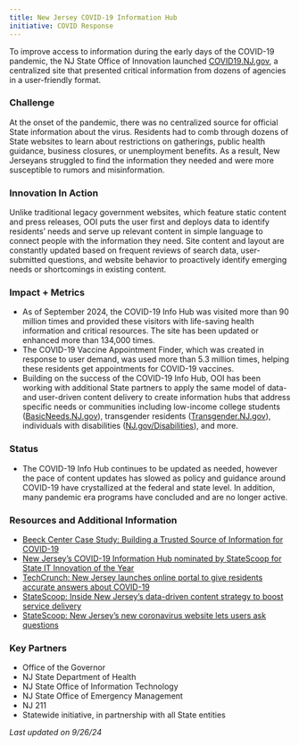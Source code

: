 ```yaml
---
title: New Jersey COVID-19 Information Hub
initiative: COVID Response
---
```


To improve access to information during the early days of the COVID-19 pandemic, the NJ State Office of Innovation launched [COVID19.NJ.gov](https://covid19.nj.gov/), a centralized site that presented critical information from dozens of agencies in a user-friendly format.

### **Challenge**

At the onset of the pandemic, there was no centralized source for official State information about the virus. Residents had to comb through dozens of State websites to learn about restrictions on gatherings, public health guidance, business closures, or unemployment benefits. As a result, New Jerseyans struggled to find the information they needed and were more susceptible to rumors and misinformation.

### **Innovation In Action**

Unlike traditional legacy government websites, which feature static content and press releases, OOI puts the user first and deploys data to identify residents’ needs and serve up relevant content in simple language to connect people with the information they need. Site content and layout are constantly updated based on frequent reviews of search data, user-submitted questions, and website behavior to proactively identify emerging needs or shortcomings in existing content.

### **Impact \+ Metrics**

* As of September 2024, the COVID-19 Info Hub was visited more than 90 million times and provided these visitors with life-saving health information and critical resources. The site has been updated or enhanced more than 134,000 times.  
* The COVID-19 Vaccine Appointment Finder, which was created in response to user demand, was used more than 5.3 million times, helping these residents get appointments for COVID-19 vaccines.  
* Building on the success of the COVID-19 Info Hub, OOI has been working with additional State partners to apply the same model of data- and user-driven content delivery to create information hubs that address specific needs or communities including low-income college students ([BasicNeeds.NJ.gov](http://BasicNeeds.NJ.gov)), transgender residents ([Transgender.NJ.gov](http://Transgender.NJ.Gov)), individuals with disabilities ([NJ.gov/Disabilities](http://NJ.gov/Disabilities)), and more.

### **Status**

* The COVID-19 Info Hub continues to be updated as needed, however the pace of content updates has slowed as policy and guidance around COVID-19 have crystallized at the federal and state level. In addition, many pandemic era programs have concluded and are no longer active. 

### **Resources and Additional Information**

* [Beeck Center Case Study: Building a Trusted Source of Information for COVID-19](https://beeckcenter.georgetown.edu/wp-content/uploads/2021/05/Case-Study_New-Jersey_v3-003.pdf)  
* [New Jersey’s COVID-19 Information Hub nominated by StateScoop for State IT Innovation of the Year](https://statescoop.com/new-jerseys-covid-19-information-hub-nominated-by-statescoop-for-state-it-innovation-of-the-year/)  
* [TechCrunch: New Jersey launches online portal to give residents accurate answers about COVID-19](https://techcrunch.com/2020/03/26/new-jersey-launches-online-portal-to-give-residents-accurate-answers-about-covid-19/)  
* [StateScoop: Inside New Jersey’s data-driven content strategy to boost service delivery](https://statescoop.com/new-jersey-covid-19-information-hub-coronavirus-digital-services/)  
* [StateScoop: New Jersey’s new coronavirus website lets users ask questions](https://statescoop.com/new-jersey-coronavirus-website-symptom-tracker-covid/)

### **Key Partners**

* Office of the Governor  
* NJ State Department of Health  
* NJ State Office of Information Technology  
* NJ State Office of Emergency Management  
* NJ 211  
* Statewide initiative, in partnership with all State entities

*Last updated on 9/26/24*
